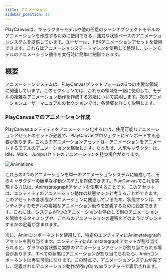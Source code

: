 ```yaml
---
title: アニメーション
sidebar_position: 15
---
```


PlayCanvasは、キャラクターモデルや他の任意のシーンオブジェクトモデルのアニメーションを作成するために使用できる、強力な状態ベースのアニメーションシステムを提供しています。ユーザーは、.FBXアニメーションアセットを使用できます。これらはアニメーションステートマシンを使用して整理し、シーンモデルのアニメーション動作を実行時に簡単に制御できます。

## 概要

アニメーションシステムは、PlayCanvasプラットフォームの3つの主要な領域に関連しています。このセクションでは、これらの領域を一緒に使用して、モデルの複雑なアニメーション動作を作成する方法について説明します。次のアニメーションユーザーマニュアルのセクションでは、各領域を詳しく説明します。

### PlayCanvasでのアニメーション作成

PlayCanvasエンティティをアニメーション化するには、使用可能なアニメーションアセットのセットが必要で、PlayCanvasプロジェクトにインポートする必要があります。これらのアニメーションアセットは、アニメーションをアニメートするモデルのアニメーションを駆動します。たとえば、人型キャラクターは、Idle、Walk、Jumpのセットのアニメーションを持つ場合があります。

![Animations](/img/user-manual/anim/animations.gif)

これらの3つのアニメーションを単一のアニメーションシステムに編成して、そのキャラクターの簡単な移動システムを作成できます。PlayCanvasでこれを実現する方法は、Animstategraphアセットを使用することです。このアセットは、エンティティのアニメーション動作の状態マシンと考えることができます。このアセットの各状態がアニメーションに関連しているため、状態マシンは、エンティティのモデルの複雑なアニメーション動作を定義するために設定できます。これには、システムが1つのアニメーションを停止して別のアニメーションを開始するタイミングや、これらのアニメーションの遷移をどのようにブレンドするかの定義が含まれます。

次に、Animコンポーネントを使用して、特定のエンティティにAnimstategraphアセットを割り当てます。エンティティにAnimstategraphアセットが割り当てられると、グラフの各状態に実際のアニメーションアセットが割り当てられる場合があります。すべての状態にアニメーションが割り当てられたら、Animコンポーネントは再生可能になります。この時点で、アニメーションシステムが完了し、定義されたアニメーション動作がPlayCanvasランチャーで表示されます。

